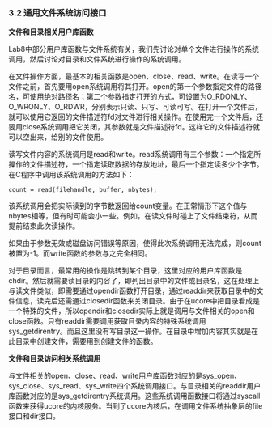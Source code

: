 
### 3.2 通用文件系统访问接口

**文件和目录相关用户库函数**

Lab8中部分用户库函数与文件系统有关，我们先讨论对单个文件进行操作的系统调用，然后讨论对目录和文件系统进行操作的系统调用。

在文件操作方面，最基本的相关函数是open、close、read、write。在读写一个文件之前，首先要用open系统调用将其打开。open的第一个参数指定文件的路径名，可使用绝对路径名；第二个参数指定打开的方式，可设置为O\_RDONLY、O\_WRONLY、O\_RDWR，分别表示只读、只写、可读可写。在打开一个文件后，就可以使用它返回的文件描述符fd对文件进行相关操作。在使用完一个文件后，还要用close系统调用把它关闭，其参数就是文件描述符fd。这样它的文件描述符就可以空出来，给别的文件使用。

读写文件内容的系统调用是read和write。read系统调用有三个参数：一个指定所操作的文件描述符，一个指定读取数据的存放地址，最后一个指定读多少个字节。在C程序中调用该系统调用的方法如下：

```
count = read(filehandle, buffer, nbytes);
```

该系统调用会把实际读到的字节数返回给count变量。在正常情形下这个值与nbytes相等，但有时可能会小一些。例如，在读文件时碰上了文件结束符，从而提前结束此次读操作。

如果由于参数无效或磁盘访问错误等原因，使得此次系统调用无法完成，则count被置为-1。而write函数的参数与之完全相同。

对于目录而言，最常用的操作是跳转到某个目录，这里对应的用户库函数是chdir。然后就需要读目录的内容了，即列出目录中的文件或目录名，这在处理上与读文件类似，即需要通过opendir函数打开目录，通过readdir来获取目录中的文件信息，读完后还需通过closedir函数来关闭目录。由于在ucore中把目录看成是一个特殊的文件，所以opendir和closedir实际上就是调用与文件相关的open和close函数。只有readdir需要调用获取目录内容的特殊系统调用sys\_getdirentry。而且这里没有写目录这一操作。在目录中增加内容其实就是在此目录中创建文件，需要用到创建文件的函数。

**文件和目录访问相关系统调用**

与文件相关的open、close、read、write用户库函数对应的是sys\_open、sys\_close、sys\_read、sys\_write四个系统调用接口。与目录相关的readdir用户库函数对应的是sys\_getdirentry系统调用。这些系统调用函数接口将通过syscall函数来获得ucore的内核服务。当到了ucore内核后，在调用文件系统抽象层的file接口和dir接口。
